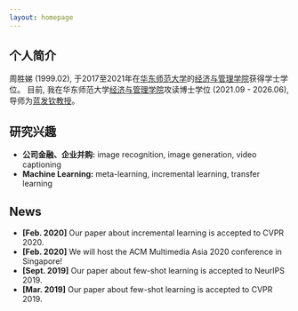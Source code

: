 ```yaml
---
layout: homepage
---
```


## 个人简介

周胜娣 (1999.02), 于2017至2021年在[华东师范大学](https://www.ecnu.edu.cn/)的[经济与管理学院](](https://sem.ecnu.edu.cn/) )获得学士学位。
目前, 我在华东师范大学[经济与管理学院](https://sem.ecnu.edu.cn/)攻读博士学位 (2021.09 - 2026.06), 导师为[蓝发钦教授](https://faculty.ecnu.edu.cn/_s35/lfq_en/main.psp)。

## 研究兴趣

- **公司金融、企业并购:** image recognition, image generation, video captioning
- **Machine Learning:** meta-learning, incremental learning, transfer learning

## News

- **[Feb. 2020]** Our paper about incremental learning is accepted to CVPR 2020.
- **[Feb. 2020]** We will host the ACM Multimedia Asia 2020 conference in Singapore!
- **[Sept. 2019]** Our paper about few-shot learning is accepted to NeurIPS 2019.
- **[Mar. 2019]** Our paper about few-shot learning is accepted to CVPR 2019.
